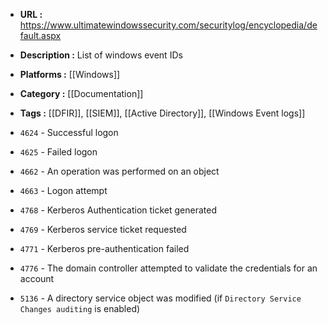 - **URL :** https://www.ultimatewindowssecurity.com/securitylog/encyclopedia/default.aspx
- **Description :** List of windows event IDs
- **Platforms :** [[Windows]]
- **Category :** [[Documentation]]
- **Tags :** [[DFIR]], [[SIEM]], [[Active Directory]], [[Windows Event logs]]

- `4624` - Successful logon
- `4625` - Failed logon
- `4662` - An operation was performed on an object
- `4663` - Logon attempt
- `4768` - Kerberos Authentication ticket generated
- `4769` - Kerberos service ticket requested
- `4771` - Kerberos pre-authentication failed
- `4776` - The domain controller attempted to validate the credentials for an account
- `5136` - A directory service object was modified (if `Directory Service Changes auditing` is enabled)